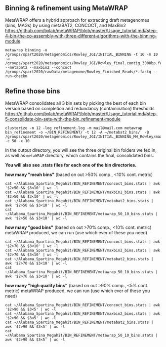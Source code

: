 ## Binning & refinement using MetaWRAP
MetaWRAP offers a hybrid approach for extracting draft metagenomes (bins, MAGs) by using metaBAT2, CONCOCT, and MaxBin2
https://github.com/bxlab/metaWRAP/blob/master/Usage_tutorial.md#step-4-bin-the-co-assembly-with-three-different-algorithms-with-the-binning-module
```
metawrap binning -o /groups/spart2020/metagenomics/Rowley_JGI/INITIAL_BINNING -t 16 -m 10 -a /groups/spart2020/metagenomics/Rowley_JGI/Rowley_final.contig_3000bp.fa --metabat2 --maxbin2 --concoct /groups/spart2020/rawData/metagenome/Rowley_Finished_Reads/*.fastq --run-checkm
```


## Refine those bins
MetaWRAP consolidates all 3 bin sets by picking the best of each bin version based on completion and redundancy (contamination) thresholds
https://github.com/bxlab/metaWRAP/blob/master/Usage_tutorial.md#step-5-consolidate-bin-sets-with-the-bin_refinement-module


```
clusterize -n 12 -log refinement.log -m mail@mail.com metawrap bin_refinement -o ~/BIN_REFINEMENT/ -t 12 -A ~/metabat2_bins/  -B /groups/spart2020/metagenomics/Rowley_JGI/INITIAL_BINNING_MH_Rowley/maxbin2_bins/ -c 50 -x 10
```
In the output directory, you will see the three original bin folders we fed in, as well as `metaWRAP` directory, which contains the final, consolidated bins.

**You will also see .stats files for each one of the bin directories.**

**how many "meah bins"** (based on out >50% comp., <10% cont. metric)
```
cat ~/Alabama_Spartina_Megahit/BIN_REFINEMENT/concoct_bins.stats | awk '$2>50 && $3<10' | wc -l
cat ~/Alabama_Spartina_Megahit/BIN_REFINEMENT/maxbin2_bins.stats | awk '$2>50 && $3<10' | wc -l
cat ~/Alabama_Spartina_Megahit/BIN_REFINEMENT/metabat2_bins.stats | awk '$2>50 && $3<10' | wc -l
cat ~/Alabama_Spartina_Megahit/BIN_REFINEMENT/metawrap_50_10_bins.stats | awk '$2>50 && $3<10' | wc -l
```
**how many "good bins"** (based on out >70% comp., <10% cont. metric) metaWRAP produced, we can run
(use which ever of these you need)
```
cat ~/Alabama_Spartina_Megahit/BIN_REFINEMENT/concoct_bins.stats | awk '$2>70 && $3<10' | wc -l
cat ~/Alabama_Spartina_Megahit/BIN_REFINEMENT/maxbin2_bins.stats | awk '$2>70 && $3<10' | wc -l
cat ~/Alabama_Spartina_Megahit/BIN_REFINEMENT/metabat2_bins.stats | awk '$2>70 && $3<10' | wc -l
cat ~/Alabama_Spartina_Megahit/BIN_REFINEMENT/metawrap_50_10_bins.stats | awk '$2>70 && $3<10' | wc -l
```

**how many "high quality bins"** (based on out >90% comp., <5% cont. metric) metaWRAP produced, we can run
(use which ever of these you need)
```
cat ~/Alabama_Spartina_Megahit/BIN_REFINEMENT/concoct_bins.stats | awk '$2>90 && $3<5' | wc -l
cat ~/Alabama_Spartina_Megahit/BIN_REFINEMENT/maxbin2_bins.stats | awk '$2>90 && $3<5' | wc -l
cat ~/Alabama_Spartina_Megahit/BIN_REFINEMENT/metabat2_bins.stats | awk '$2>90 && $3<5' | wc -l
cat ~/Alabama_Spartina_Megahit/BIN_REFINEMENT/metawrap_50_10_bins.stats | awk '$2>90 && $3<5' | wc -l
```

